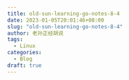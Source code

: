 ```yaml
---
title: old-sun-learning-go-notes-8-4
date: 2023-01-05T20:01:46+08:00
slug: "old-sun-learning-go-notes-8-4"
author: 老孙正经胡说
tags:
  - Linux
categories:
  - Blog
draft: true
---
```


